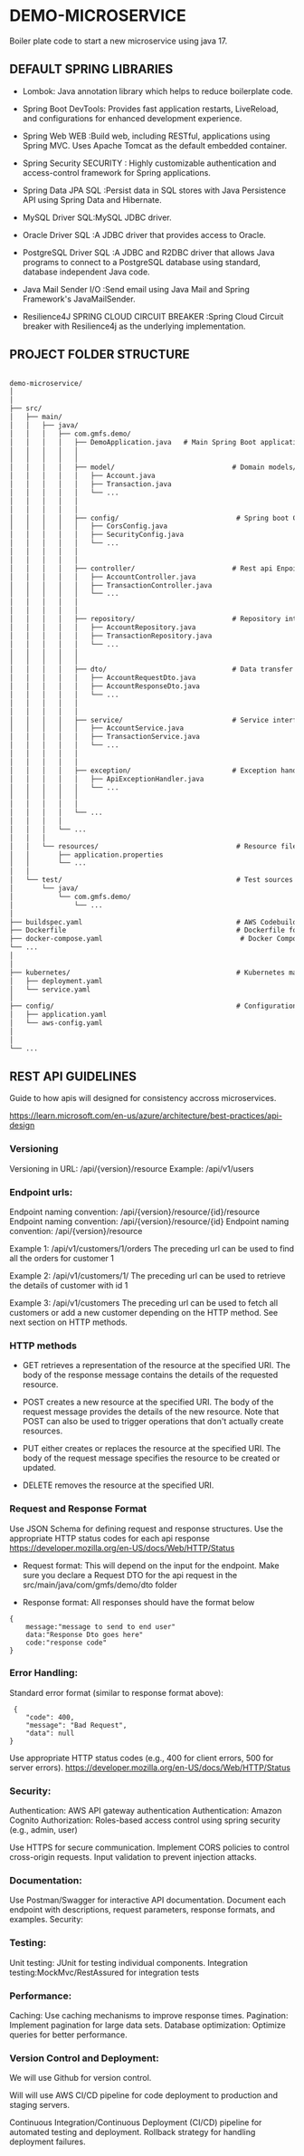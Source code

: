 # DEMO-MICROSERVICE
Boiler plate code to start a new microservice using java 17.

## DEFAULT SPRING LIBRARIES

- Lombok: Java annotation library which helps to reduce boilerplate code.

- Spring Boot DevTools: Provides fast application restarts, LiveReload, and configurations for enhanced development experience.

- Spring Web WEB :Build web, including RESTful, applications using Spring MVC. Uses Apache Tomcat as the default embedded container.

- Spring Security SECURITY : Highly customizable authentication and access-control framework for Spring applications.

- Spring Data JPA SQL :Persist data in SQL stores with Java Persistence API using Spring Data and Hibernate.

- MySQL Driver SQL:MySQL JDBC driver.

- Oracle Driver SQL :A JDBC driver that provides access to Oracle.

- PostgreSQL Driver SQL :A JDBC and R2DBC driver that allows Java programs to connect to a PostgreSQL database using standard, database independent Java code.

- Java Mail Sender I/O :Send email using Java Mail and Spring Framework's JavaMailSender.

- Resilience4J SPRING CLOUD CIRCUIT BREAKER :Spring Cloud Circuit breaker with Resilience4j as the underlying implementation.

## PROJECT FOLDER STRUCTURE
```md

demo-microservice/
│
│
├── src/
│   ├── main/
│   │   ├── java/
│   │   │   ├── com.gmfs.demo/
│   │   │   │   ├── DemoApplication.java   # Main Spring Boot application class
│   │   │   │   │   
│   │   │   │   │
│   │   │   │   ├── model/                             # Domain models/entities
│   │   │   │   │   ├── Account.java
│   │   │   │   │   ├── Transaction.java
│   │   │   │   │   └── ...
│   │   │   │   │
│   │   │   │   │
│   │   │   │   ├── config/                             # Spring boot Configurations
│   │   │   │   │   ├── CorsConfig.java
│   │   │   │   │   ├── SecurityConfig.java
│   │   │   │   │   └── ...
│   │   │   │   │
│   │   │   │   │
│   │   │   │   ├── controller/                        # Rest api Enpoints 
│   │   │   │   │   ├── AccountController.java
│   │   │   │   │   ├── TransactionController.java
│   │   │   │   │   └── ...
│   │   │   │   │
│   │   │   │   │
│   │   │   │   ├── repository/                        # Repository interfaces (persistence)
│   │   │   │   │   ├── AccountRepository.java
│   │   │   │   │   ├── TransactionRepository.java
│   │   │   │   │   └── ...
│   │   │   │   │
│   │   │   │   │
│   │   │   │   ├── dto/                               # Data transfer objects  (request and response object)
│   │   │   │   │   ├── AccountRequestDto.java
│   │   │   │   │   ├── AccountResponseDto.java
│   │   │   │   │   └── ...
│   │   │   │   │
│   │   │   │   │
│   │   │   │   ├── service/                           # Service interfaces (business logic)
│   │   │   │   │   ├── AccountService.java
│   │   │   │   │   ├── TransactionService.java
│   │   │   │   │   └── ...
│   │   │   │   │
│   │   │   │   │
│   │   │   │   ├── exception/                         # Exception handling
│   │   │   │   │   ├── ApiExceptionHandler.java
│   │   │   │   │   └── ...
│   │   │   │   │
│   │   │   │   │
│   │   │   │   └── ...
│   │   │   │
│   │   │   └── ...
│   │   │
│   │   └── resources/                                  # Resource files (e.g., application properties)
│   │       ├── application.properties
│   │       └── ...
│   │
│   └── test/                                           # Test sources
│       └── java/
│           └── com.gmfs.demo/
│               └── ...
│
├── buildspec.yaml                                      # AWS Codebuild file for CICD
├── Dockerfile                                          # Dockerfile for containerization
├── docker-compose.yaml                                  # Docker Compose file for local development
└── ...
│
│
├── kubernetes/                                         # Kubernetes manifest files 
│   ├── deployment.yaml
│   └── service.yaml
│
├── config/                                             # Configuration files (e.g., Spring Boot, AWS)
│   ├── application.yaml
│   └── aws-config.yaml
│
│
└── ...

```

## REST API GUIDELINES

Guide to how apis will designed for consistency accross microservices.

https://learn.microsoft.com/en-us/azure/architecture/best-practices/api-design

### Versioning 
Versioning in URL: /api/{version}/resource
Example: /api/v1/users


### Endpoint urls:

Endpoint naming convention: /api/{version}/resource/{id}/resource
Endpoint naming convention: /api/{version}/resource/{id}
Endpoint naming convention: /api/{version}/resource

Example 1: /api/v1/customers/1/orders
The preceding url can be used to find all the orders for customer 1

Example 2: /api/v1/customers/1/
The preceding url can be used to retrieve the details of customer with id 1


Example 3: /api/v1/customers
The preceding url can be used to fetch all customers or add a new customer depending on the HTTP method. See next section on HTTP methods.


### HTTP methods

- GET retrieves a representation of the resource at the specified URI. The body of the response message contains the details of the requested resource.

- POST creates a new resource at the specified URI. The body of the request message provides the details of the new resource. Note that POST can also be used to trigger operations that don't actually create resources.

- PUT either creates or replaces the resource at the specified URI. The body of the request message specifies the resource to be created or updated.

- DELETE removes the resource at the specified URI.

### Request and Response Format
Use JSON Schema for defining request and response structures. Use the appropriate HTTP status codes for each api response https://developer.mozilla.org/en-US/docs/Web/HTTP/Status
- Request format: This will depend on the input for the endpoint. Make sure you declare a Request DTO for the api request in the src/main/java/com/gmfs/demo/dto folder

- Response format: All responses should have the format below
```
{
    message:"message to send to end user"
    data:"Response Dto goes here"
    code:"response code"
}
```
### Error Handling:

Standard error format (similar to response format above):

```
 {
    "code": 400,
    "message": "Bad Request",
    "data": null
}
```

Use appropriate HTTP status codes (e.g., 400 for client errors, 500 for server errors).
https://developer.mozilla.org/en-US/docs/Web/HTTP/Status

### Security:

Authentication: AWS API gateway authentication
Authentication: Amazon Cognito
Authorization: Roles-based access control using spring security (e.g., admin, user)

Use HTTPS for secure communication.
Implement CORS policies to control cross-origin requests.
Input validation to prevent injection attacks.

### Documentation:

Use Postman/Swagger for interactive API documentation.
Document each endpoint with descriptions, request parameters, response formats, and examples.
Security:


### Testing:

Unit testing: JUnit for testing individual components.
Integration testing:MockMvc/RestAssured for integration tests

### Performance:

Caching: Use caching mechanisms to improve response times.
Pagination: Implement pagination for large data sets.
Database optimization: Optimize queries for better performance.

### Version Control and Deployment:

We will use Github for version control.

Will will use AWS CI/CD pipeline for code deployment to production and staging servers.

Continuous Integration/Continuous Deployment (CI/CD) pipeline for automated testing and deployment.
Rollback strategy for handling deployment failures.